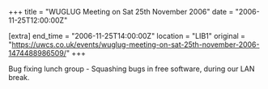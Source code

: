 +++
title = "WUGLUG Meeting on Sat 25th November 2006"
date = "2006-11-25T12:00:00Z"

[extra]
end_time = "2006-11-25T14:00:00Z"
location = "LIB1"
original = "https://uwcs.co.uk/events/wuglug-meeting-on-sat-25th-november-2006-1474488986509/"
+++

Bug fixing lunch group - Squashing bugs in free software, during our LAN break.

